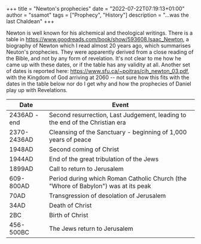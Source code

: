 +++
title = "Newton's prophecies"
date = "2022-07-22T07:19:13+01:00"
author = "ssamot"
tags = ["Prophecy", "History"]
description = "...was the last Chaldean"
+++

Newton is well known for his alchemical and theological writings. There is a table in https://www.goodreads.com/book/show/593608.Isaac_Newton, a biography of Newton which I read almost 20 years ago, which summarises Neuton's prophecies. They were apparently derived from a close reading of the Bible, and not by any form of revelation. It's not clear to me how he came up with these dates, or if the table has any validity at all. Another set of dates is reported here: https://www.sfu.ca/~poitras/cjh_newton_03.pdf, with the Kingdom of God arriving at 2060 -- not sure how this fits with the dates in the table below nor do I get why and how the prophecies of Daniel play up with Revelations.  

| Date  | Event  |
|---|---|
| 2436AD - end  | Second resurrection, Last Judgement, leading to the end of the Christian era |
| 2370-2436AD  | Cleansing of the Sanctuary - beginning of 1,000 years of peace   |
| 1948AD | Second coming of Christ |
| 1944AD | End of the great tribulation of the Jews
| 1899AD | Call to return to Jerusalem
| 609-800AD  | Period during which Roman Catholic Church (the "Whore of Babylon") was at its peak  |
|70AD | Transgression of desolation of Jerusalem |
|34AD | Death of Christ |
|2BC |Birth of Christ |
|456-500BC |The Jews return to Jerusalem|
